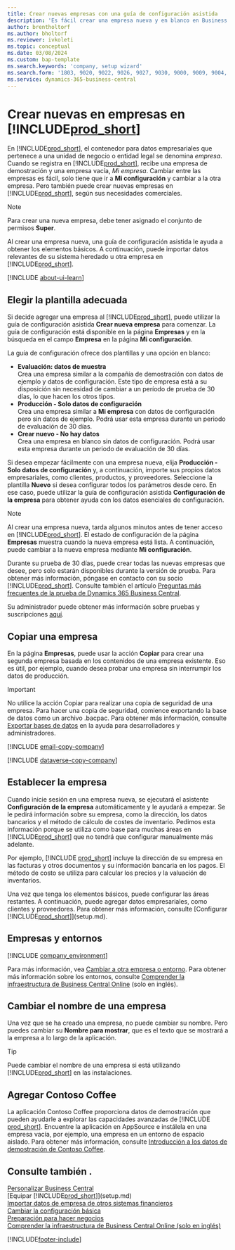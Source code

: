 ```yaml
---
title: Crear nuevas empresas con una guía de configuración asistida
description: 'Es fácil crear una empresa nueva y en blanco en Business Central. Una guía de configuración asistida le ayudará a seguir los pasos, y podrá importar sus datos empresariales.'
author: brentholtorf
ms.author: bholtorf
ms.reviewer: ivkoleti
ms.topic: conceptual
ms.date: 03/08/2024
ms.custom: bap-template
ms.search.keywords: 'company, setup wizard'
ms.search.form: '1803, 9020, 9022, 9026, 9027, 9030, 9000, 9009, 9004, 9005, 9024, 9006, 9007, 9010, 9016, 9017'
ms.service: dynamics-365-business-central
---
```

# <a name="create-new-companies-in-"></a>Crear nuevas en empresas en [!INCLUDE[prod_short](includes/prod_short.md)]

En [!INCLUDE[prod_short](includes/prod_short.md)], el contenedor para datos empresariales que pertenece a una unidad de negocio o entidad legal se denomina *empresa*. Cuando se registra en [!INCLUDE[prod_short](includes/prod_short.md)], recibe una empresa de demostración y una empresa vacía, *Mi empresa*. Cambiar entre las empresas es fácil, solo tiene que ir a **Mi configuración** y cambiar a la otra empresa. Pero también puede crear nuevas empresas en [!INCLUDE[prod_short](includes/prod_short.md)], según sus necesidades comerciales.  

> [!NOTE]
> Para crear una nueva empresa, debe tener asignado el conjunto de permisos **Super**.

Al crear una empresa nueva, una guía de configuración asistida le ayuda a obtener los elementos básicos. A continuación, puede importar datos relevantes de su sistema heredado u otra empresa en [!INCLUDE[prod_short](includes/prod_short.md)].  

[!INCLUDE [about-ui-learn](includes/about-ui-learn.md)]

## <a name="choose-the-right-template"></a>Elegir la plantilla adecuada

Si decide agregar una empresa al [!INCLUDE[prod_short](includes/prod_short.md)], puede utilizar la guía de configuración asistida **Crear nueva empresa** para comenzar. La guía de configuración está disponible en la página **Empresas** y en la búsqueda en el campo **Empresa** en la página **Mi configuración**.  

La guía de configuración ofrece dos plantillas y una opción en blanco:

- **Evaluación: datos de muestra**  
    Crea una empresa similar a la compañía de demostración con datos de ejemplo y datos de configuración. Este tipo de empresa está a su disposición sin necesidad de cambiar a un período de prueba de 30 días, lo que hacen los otros tipos.  
- **Producción - Solo datos de configuración**  
    Crea una empresa similar a **Mi empresa** con datos de configuración pero sin datos de ejemplo. Podrá usar esta empresa durante un periodo de evaluación de 30 días.  
- **Crear nuevo - No hay datos**  
    Crea una empresa en blanco sin datos de configuración. Podrá usar esta empresa durante un periodo de evaluación de 30 días.  

Si desea empezar fácilmente con una empresa nueva, elija **Producción - Solo datos de configuración** y, a continuación, importe sus propios datos empresariales, como clientes, productos, y proveedores. Seleccione la plantilla **Nuevo** si desea configurar todos los parámetros desde cero. En ese caso, puede utilizar la guía de configuración asistida **Configuración de la empresa** para obtener ayuda con los datos esenciales de configuración.  

> [!NOTE]  
> Al crear una empresa nueva, tarda algunos minutos antes de tener acceso en [!INCLUDE[prod_short](includes/prod_short.md)]. El estado de configuración de la página **Empresas** muestra cuando la nueva empresa está lista. A continuación, puede cambiar a la nueva empresa mediante **Mi configuración**.  

Durante su prueba de 30 días, puede crear todas las nuevas empresas que desee, pero solo estarán disponibles durante la versión de prueba. Para obtener más información, póngase en contacto con su socio [!INCLUDE[prod_short](includes/prod_short.md)]. Consulte también el artículo [Preguntas más frecuentes de la prueba de Dynamics 365 Business Central](trial-faq.md).  

Su administrador puede obtener más información sobre pruebas y suscripciones [aquí](/dynamics365/business-central/dev-itpro/administration/trials-subscriptions).  

## <a name="copy-a-company"></a>Copiar una empresa

En la página **Empresas**, puede usar la acción **Copiar** para crear una segunda empresa basada en los contenidos de una empresa existente. Eso es útil, por ejemplo, cuando desea probar una empresa sin interrumpir los datos de producción.

> [!Important]
> No utilice la acción Copiar para realizar una copia de seguridad de una empresa. Para hacer una copia de seguridad, comience exportando la base de datos como un archivo .bacpac. Para obtener más información, consulte [Exportar bases de datos](/dynamics365/business-central/dev-itpro/administration/tenant-admin-center-database-export) en la ayuda para desarrolladores y administradores.

[!INCLUDE [email-copy-company](includes/email-copy-company.md)]

[!INCLUDE [dataverse-copy-company](includes/dataverse-copy-company.md)]

## <a name="set-up-the-company"></a>Establecer la empresa

Cuando inicie sesión en una empresa nueva, se ejecutará el asistente **Configuración de la empresa** automáticamente y le ayudará a empezar. Se le pedirá información sobre su empresa, como la dirección, los datos bancarios y el método de cálculo de costes de inventario. Pedimos esta información porque se utiliza como base para muchas áreas en [!INCLUDE[prod_short](includes/prod_short.md)] que no tendrá que configurar manualmente más adelante.  

Por ejemplo, [!INCLUDE [prod_short](includes/prod_short.md)] incluye la dirección de su empresa en las facturas y otros documentos y su información bancaria en los pagos. El método de costo se utiliza para calcular los precios y la valuación de inventarios.  

Una vez que tenga los elementos básicos, puede configurar las áreas restantes. A continuación, puede agregar datos empresariales, como clientes y proveedores. Para obtener más información, consulte [Configurar [!INCLUDE[prod_short](includes/prod_short.md)]](setup.md).  

## <a name="companies-and-environments"></a>Empresas y entornos

[!INCLUDE [company_environment](includes/company_environment.md)]

Para más información, vea [Cambiar a otra empresa o entorno](ui-organization-switch.md). Para obtener más información sobre los entornos, consulte [Comprender la infraestructura de Business Central Online](/dynamics365/business-central/dev-itpro/administration/tenant-environment-topology) (solo en inglés).  

## <a name="changing-a-companys-name"></a>Cambiar el nombre de una empresa

Una vez que se ha creado una empresa, no puede cambiar su nombre. Pero puedes cambiar su **Nombre para mostrar**, que es el texto que se mostrará a la empresa a lo largo de la aplicación.  

> [!TIP]
> Puede cambiar el nombre de una empresa si está utilizando [!INCLUDE[prod_short](includes/prod_short.md)] en las instalaciones.

## <a name="add-contoso-coffee"></a>Agregar Contoso Coffee

La aplicación Contoso Coffee proporciona datos de demostración que pueden ayudarle a explorar las capacidades avanzadas de [!INCLUDE [prod_short](includes/prod_short.md)]. Encuentre la aplicación en AppSource e instálela en una empresa vacía, por ejemplo, una empresa en un entorno de espacio aislado. Para obtener más información, consulte [Introducción a los datos de demostración de Contoso Coffee](contoso-coffee/contoso-coffee-intro.md).  

## <a name="see-also"></a>Consulte también .

[Personalizar Business Central](ui-customizing-overview.md)  
[Equipar [!INCLUDE[prod_short](includes/prod_short.md)]](setup.md)  
[Importar datos de empresa de otros sistemas financieros](across-import-data-configuration-packages.md)  
[Cambiar la configuración básica](ui-change-basic-settings.md)  
[Preparación para hacer negocios](ui-get-ready-business.md)  
[Comprender la infraestructura de Business Central Online (solo en inglés)](/dynamics365/business-central/dev-itpro/administration/tenant-environment-topology)  


[!INCLUDE[footer-include](includes/footer-banner.md)]
